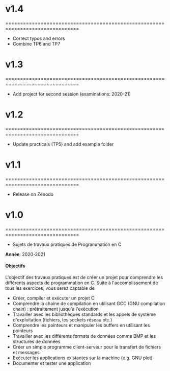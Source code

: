 # v1.4
===============================================================================
* Correct typos and errors 
* Combine TP6 and TP7

# v1.3
===============================================================================
* Add project for second session (examinations: 2020-21) 

# v1.2
===============================================================================
* Update practicals (TP5) and add example folder

# v1.1
===============================================================================
* Release on Zenodo 

# v1.0
===============================================================================
* Sujets de travaux pratiques de Programmation en C

**Année**: 2020-2021

#### Objectifs
L'objectif des travaux pratiques est de créer un projet pour comprendre les différents aspects de programmation en C. Suite à l'accomplissement de tous les exercices, vous serez captable de

-   Créer, compiler et exécuter un projet C
-   Comprendre la chaine de compilation en utilisant GCC (GNU compilation chain) : prétraitement jusqu'à l'exécution
-   Travailler avec les bibliothèques standards et les appels de système d'exploitation (fichiers, les sockets réseau etc.)
-   Comprendre les pointeurs et manipuler les buffers en utilisant les pointeurs
-   Travailler avec les différents formats de données comme BMP et les structures de données
-   Créer un simple programme client-serveur pour le transfert de fichiers et messages
-   Exécuter les applications existantes sur la machine (e.g. GNU plot)
-   Documenter et tester une application
